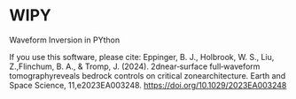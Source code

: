 # WIPY

Waveform Inversion in PYthon

If you use this software, please cite: 
Eppinger, B. J., Holbrook, W. S., Liu, Z.,Flinchum, B. A., & Tromp, J. (2024). 2dnear‐surface full‐waveform tomographyreveals bedrock controls on critical zonearchitecture. Earth and Space Science, 11,e2023EA003248. https://doi.org/10.1029/2023EA003248
